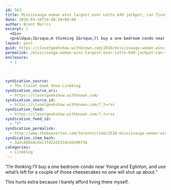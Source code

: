 ```yaml
---
id: 563
title: Mississauga woman wins largest ever Lotto 649 jackpot, can finally move to Toronto
date: 2016-03-16T14:48:28+00:00
author: Brent Morris
excerpt: |
  <div>
  <p>&ldquo;I&rsquo;m thinking I&rsquo;ll buy a one bedroom condo near Yonge and Eglinton, and use what&rsquo;s left for a couple of those cheesecakes no one will shut up about.&rdquo;</p><p>This hurts extra because I barely afford living there myself.</p></div>
layout: post
guid: https://closetgeekshow.withknown.com/2016/mississauga-woman-wins-largest-ever-lotto-649-jackpot-can-finally
permalink: /mississauga-woman-wins-largest-ever-lotto-649-jackpot-can-finally-move-to-toronto/
enclosure:
  - |
    
    
    
syndication_source:
  - The Closet Geek Show Linkblog
syndication_source_uri:
  - https://closetgeekshow.withknown.com/
syndication_source_id:
  - https://closetgeekshow.withknown.com/?_t=rss
syndication_feed:
  - https://closetgeekshow.withknown.com/?_t=rss
syndication_feed_id:
  - "7"
syndication_permalink:
  - http://www.thebeaverton.com/toronto/item/2520-mississauga-woman-wins-largest-ever-lotto-649-jackpot-can-finally-move-to-toronto
syndication_item_hash:
  - 3a2c088a4cdac1fd22d531dcd2e96f3b
categories:
  - Linkblog
---
```

<div class="known-bookmark">
  <p>
    “I’m thinking I’ll buy a one bedroom condo near Yonge and Eglinton, and use what’s left for a couple of those cheesecakes no one will shut up about.”
  </p>
  
  <p>
    This hurts extra because I barely afford living there myself.
  </p>
</div>